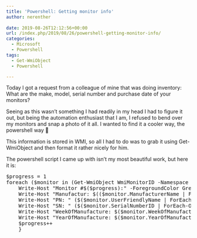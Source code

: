 ```yaml
---
title: 'Powershell: Getting monitor info'
author: nerenther
 
date: 2019-08-26T12:12:56+00:00
url: /index.php/2019/08/26/powershell-getting-monitor-info/
categories:
  - Microsoft
  - Powershell
tags:
  - Get-WmiObject
  - Powershell

---
```

Today I got a request from a colleague of mine that was doing inventory: What are the make, model, serial number and purchase date of your monitors?

Seeing as this wasn&#8217;t something I had readily in my head I had to figure it out, but being the automation enthusiast that I am, I refused to bend over my monitors and snap a photo of it all. I wanted to find it a cooler way, the powershell way 🙂

This information is stored in WMI, so all I had to do was to grab it using Get-WmiObject and then format it rather nicely for him.

The powershell script I came up with isn&#8217;t my most beautiful work, but here it is:

<pre class="wp-block-preformatted">$progress = 1
foreach ($monitor in (Get-WmiObject WmiMonitorID -Namespace root\wmi)) {
    Write-Host "Monitor #$($progress):" -ForegroundColor Green
    Write-Host "Manufactur: $(($monitor.ManufacturerName | ForEach-Object {[char]$_}) -join '')"
    Write-Host "PN: " ($($monitor.UserFriendlyName | ForEach-Object {[char]$_}) -join '')
    Write-Host "SN: " ($($monitor.SerialNumberID | ForEach-Object {[char]$_}) -join '')
    Write-Host "WeekOfManufacture: $($monitor.WeekOfManufacture)"
    Write-Host "YearOfManufacture: $($monitor.YearOfManufacture)"
    $progress++
    } </pre>